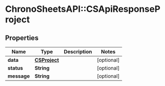 # ChronoSheetsAPI::CSApiResponseProject

## Properties
Name | Type | Description | Notes
------------ | ------------- | ------------- | -------------
**data** | [**CSProject**](CSProject.md) |  | [optional] 
**status** | **String** |  | [optional] 
**message** | **String** |  | [optional] 


